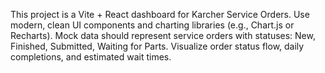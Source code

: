 <!-- Use this file to provide workspace-specific custom instructions to Copilot. For more details, visit https://code.visualstudio.com/docs/copilot/copilot-customization#_use-a-githubcopilotinstructionsmd-file -->

This project is a Vite + React dashboard for Karcher Service Orders. Use modern, clean UI components and charting libraries (e.g., Chart.js or Recharts). Mock data should represent service orders with statuses: New, Finished, Submitted, Waiting for Parts. Visualize order status flow, daily completions, and estimated wait times.
